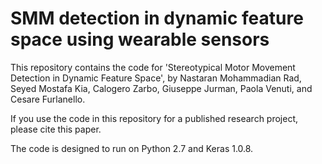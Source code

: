 # SMM detection in dynamic feature space using wearable sensors

This repository contains the code for 'Stereotypical Motor Movement Detection in Dynamic Feature Space', by Nastaran Mohammadian Rad, Seyed Mostafa Kia, Calogero Zarbo, Giuseppe Jurman, Paola Venuti, and Cesare Furlanello.

If you use the code in this repository for a published research project, please cite this paper.

The code is designed to run on Python 2.7 and Keras 1.0.8.

